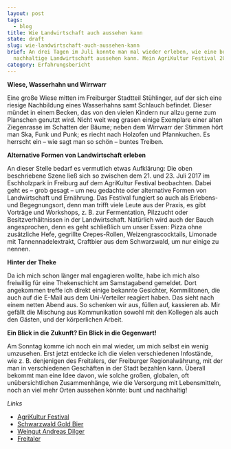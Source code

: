 ```yaml
---
layout: post
tags:
  - blog
title: Wie Landwirtschaft auch aussehen kann
state: draft
slug: wie-landwirtschaft-auch-aussehen-kann
brief: An drei Tagen im Juli konnte man mal wieder erleben, wie eine bunte und
  nachhaltige Landwirtschaft aussehen kann. Mein AgriKultur Festival 2017.
category: Erfahrungsbericht
---
```


**Wiese, Wasserhahn und Wirrwarr**

Eine große Wiese mitten im Freiburger Stadtteil Stühlinger, auf der sich eine riesige Nachbildung eines Wasserhahns samt Schlauch befindet. Dieser mündet in einem Becken, das von den vielen Kindern nur allzu gerne zum Planschen genutzt wird. Nicht weit weg grasen einige Exemplare einer alten Ziegenrasse im Schatten der Bäume; neben dem Wirrwarr der Stimmen hört man Ska, Funk und Punk; es riecht nach Holzofen und Pfannkuchen. Es herrscht ein – wie sagt man so schön – buntes Treiben.

**Alternative Formen von Landwirtschaft erleben**

An dieser Stelle bedarf es vermutlich etwas Aufklärung: Die oben beschriebene Szene ließ sich so zwischen dem 21. und 23. Juli 2017 im Eschholzpark in Freiburg auf dem AgriKultur Festival beobachten. Dabei geht es – grob gesagt – um neu gedachte oder alternative Formen von Landwirtschaft und Ernährung. Das Festival fungiert so auch als Erlebens- und Begegnungsort, denn man trifft viele Leute aus der Praxis, es gibt Vorträge und Workshops, z. B. zur Fermentation, Pilzzucht oder Besitzverhältnissen in der Landwirtschaft. Natürlich wird auch der Bauch angesprochen, denn es geht schließlich um unser Essen: Pizza ohne zusätzliche Hefe, gegrillte Crepes-Rollen, Weizengrascocktails, Limonade mit Tannennadelextrakt, Craftbier aus dem Schwarzwald, um nur einige zu nennen.

**Hinter der Theke**

Da ich mich schon länger mal engagieren wollte, habe ich mich also freiwillig für eine Thekenschicht am Samstagabend gemeldet. Dort angekommen treffe ich direkt einige bekannte Gesichter, Kommilitonen, die auch auf die E-Mail aus dem Uni-Verteiler reagiert haben. Das sieht nach einem netten Abend aus. So schenken wir aus, füllen auf, kassieren ab. Mir gefällt die Mischung aus Kommunikation sowohl mit den Kollegen als auch den Gästen, und der körperlichen Arbeit.

**Ein Blick in die Zukunft? Ein Blick in die Gegenwart!**

Am Sonntag komme ich noch ein mal wieder, um mich selbst ein wenig umzusehen. Erst jetzt entdecke ich die vielen verschiedenen Infostände, wie z. B. denjenigen des Freitalers, der Freiburger Regionalwährung, mit der man in verschiedenen Geschäften in der Stadt bezahlen kann. Überall bekommt man eine Idee davon, wie solche großen, globalen, oft unübersichtlichen Zusammenhänge, wie die Versorgung mit Lebensmitteln, noch an viel mehr Orten aussehen könnte:  bunt und nachhaltig!

_Links_

- [AgriKultur Festival](https://agrikulturfestival.de/)
- [Schwarzwald Gold Bier](http://schwarzwald-gold.com/)
- [Weingut Andreas Dilger](http://www.weingut-andreas-dilger.de/)
- [Freitaler](http://www.freitaler.com/freitaler/)